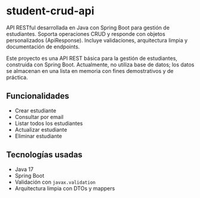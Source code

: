 # student-crud-api
API RESTful desarrollada en Java con Spring Boot para gestión de estudiantes. Soporta operaciones CRUD y responde con objetos personalizados (ApiResponse). Incluye validaciones, arquitectura limpia y documentación de endpoints.


Este proyecto es una API REST básica para la gestión de estudiantes, construida con Spring Boot. Actualmente, no utiliza base de datos; los datos se almacenan en una lista en memoria con fines demostrativos y de práctica.

## Funcionalidades

- Crear estudiante
- Consultar por email
- Listar todos los estudiantes
- Actualizar estudiante
- Eliminar estudiante

## Tecnologías usadas

- Java 17
- Spring Boot
- Validación con `javax.validation`
- Arquitectura limpia con DTOs y mappers
